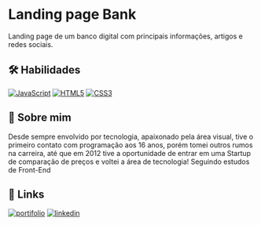 
# Landing page Bank

Landing page de um banco digital com principais informações, artigos e redes sociais.


## 🛠 Habilidades
[![JavaScript](https://img.shields.io/badge/JavaScript--yellow?style=flat&logo=javascript)](https://github.com/rodrigo-nn)
[![HTML5](https://img.shields.io/badge/HTML--orange?style=flat&logo=html5)](https://github.com/rodrigo-nn)
[![CSS3](https://img.shields.io/badge/CSS--blue?style=flat&logo=css3)](https://github.com/rodrigo-nn)
<!-- [![Git](https://img.shields.io/badge/GIT--red?style=flat&logo=git)](https://github.com/rodrigo-nn) -->
## 🚀 Sobre mim
Desde sempre envolvido por tecnologia, apaixonado pela área visual, 
tive o primeiro contato com programação aos 16 anos, porém tomei 
outros rumos na carreira, até que em 2012 tive a oportunidade de 
entrar em uma Startup de comparação de preços e voltei a área de tecnologia!
Seguindo estudos de Front-End


## 🔗 Links
[![portifolio](https://img.shields.io/badge/my_portfolio-000?style=for-the-badge&logo=ko-fi&logoColor=white)](https://github.com/rodrigo-nn?tab=repositories)
[![linkedin](https://img.shields.io/badge/linkedin-0A66C2?style=for-the-badge&logo=linkedin&logoColor=white)](https://www.linkedin.com/in/rodrigonn/)